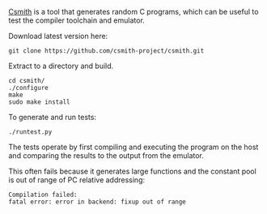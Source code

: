 [Csmith](https://embed.cs.utah.edu/csmith/) is a tool that generates random
C programs, which can be useful to test the compiler toolchain and emulator.

Download latest version here:

    git clone https://github.com/csmith-project/csmith.git

Extract to a directory and build.

    cd csmith/
    ./configure
    make
    sudo make install

To generate and run tests:

    ./runtest.py

The tests operate by first compiling and executing the program on the host
and comparing the results to the output from the emulator.

This often fails because it generates large functions and the constant pool
is out of range of PC relative addressing:

    Compilation failed:
    fatal error: error in backend: fixup out of range

